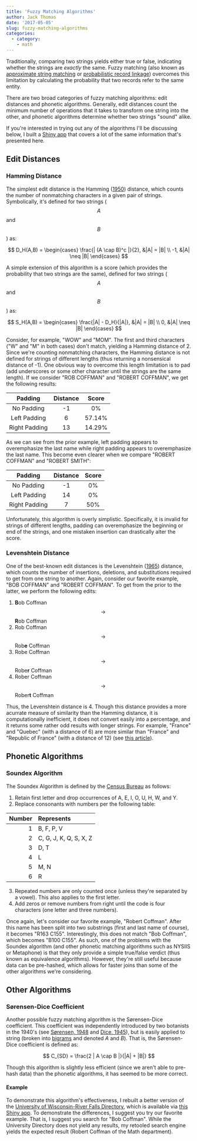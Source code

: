 ```yaml
---
title: 'Fuzzy Matching Algorithms'
author: Jack Thomas
date: '2017-05-05'
slug: fuzzy-matching-algorithms
categories:
  - category:
    - math
---
```


Traditionally, comparing two strings yields either true or false, indicating whether the strings are *exactly* the same. Fuzzy matching (also known as [approximate string matching](https://en.wikipedia.org/wiki/Approximate_string_matching) or [probabilistic record linkage](https://en.wikipedia.org/wiki/Record_linkage#Probabilistic_record_linkage)) overcomes this limitation by calculating the probability that two records refer to the same entity. 

There are two broad categories of fuzzy matching algorithms: edit distances and phonetic algorithms. Generally, edit distances count the minimum number of operations that it takes to transform one string into the other, and phonetic algorithms determine whether two strings "sound" alike.

If you're interested in trying out any of the algorithms I'll be discussing below, I built a [Shiny app](https://jackthomas.shinyapps.io/presentation/) that covers a lot of the same information that's presented here.

## Edit Distances

### Hamming Distance

The simplest edit distance is the Hamming ([1950](http://www.lee.eng.uerj.br/~gil/redesII/hamming.pdf)) distance, which counts the number of nonmatching characters in a given pair of strings. Symbolically, it's defined for two strings ($$A$$ and $$B$$) as:

$$
D_H(A,B) = \begin{cases}
\frac{| (A \cap B)^c |}{2}, &|A| = |B| \\
-1, &|A| \neq |B|
\end{cases}
$$

A simple extension of this algorithm is a score (which provides the probability that two strings are the same), defined for two strings ($$A$$ and $$B$$) as:

$$
S_H(A,B) = \begin{cases}
\frac{|A| - D_H}{|A|}, &|A| = |B| \\
0, &|A| \neq |B|
\end{cases}
$$

Consider, for example, "WOW" and "MOM". The first and third characters ("W" and "M" in both cases) don't match, yielding a Hamming distance of 2. Since we're counting nonmatching characters, the Hamming distance is not defined for strings of different lengths (thus returning a nonsensical distance of -1). One obvious way to overcome this length limitation is to pad (add underscores or some other character until the strings are the same length). If we consider "ROB COFFMAN" and "ROBERT COFFMAN", we get the following results:


| Padding | Distance | Score |
| :---: | :---: | :---: |
| No Padding | -1 | 0% |
| Left Padding | 6 | 57.14% |
| Right Padding | 13 | 14.29% |

As we can see from the prior example, left padding appears to overemphasize the last name while right padding appears to overemphasize the last name. This become even clearer when we compare "ROBERT COFFMAN" and "ROBERT SMITH":

| Padding | Distance | Score |
| :---: | :---: | :---: |
| No Padding | -1 | 0% |
| Left Padding | 14 | 0% |
| Right Padding | 7 | 50% |

Unfortunately, this algorithm is overly simplistic. Specifically, it is invalid for strings of different lengths, padding can overemphasize the beginning or end of the strings, and one mistaken insertion can drastically alter the score.

### Levenshtein Distance

One of the best-known edit distances is the Levenshtein ([1965](https://nymity.ch/sybilhunting/pdf/Levenshtein1966a.pdf)) distance, which counts the number of insertions, deletions, and substitutions required to get from one string to another. Again, consider our favorite example, "BOB COFFMAN" and "ROBERT COFFMAN". To get from the prior to the latter, we perform the following edits:

1. <b>B</b>ob Coffman $$\rightarrow$$ <b>R</b>ob Coffman
2. Rob Coffman $$\rightarrow$$ Rob<b>e</b> Coffman
3. Robe Coffman $$\rightarrow$$ Robe<b>r</b> Coffman
4. Rober Coffman $$\rightarrow$$ Rober<b>t</b> Coffman

Thus, the Levenshtein distance is 4. Though this distance provides a more acurrate measure of similarity than the Hamming distance, it is computationally inefficient, it does not convert easily into a percentage, and it returns some rather odd results with longer strings. For example, "France" and "Quebec" (with a distance of 6) are more similar than "France" and "Republic of France" (with a distance of 12) (see [this article](http://www.catalysoft.com/articles/StrikeAMatch.html)).

<!---
### Damerau-Levenshtein Distance
### Jaro Distance
### Longest Commmon Substring
--->

## Phonetic Algorithms

### Soundex Algorithm

The Soundex Algorithm is defined by the [Census Bureau](https://www.archives.gov/research/census/soundex.html) as follows:

1. Retain first letter and drop occurrences of A, E, I, O, U, H, W, and Y.
2. Replace consonants with numbers per the following table:

| Number | Represents |
| ---: | :--- |
| 1 | B, F, P, V |
| 2 | C, G, J, K, Q, S, X, Z |
| 3 | D, T |
| 4 | L |
| 5 | M, N |
| 6 | R |

3. Repeated numbers are only counted once (unless they're separated by a vowel). This also applies to the first letter.
4. Add zeros or remove numbers from right until the code is four characters (one letter and three numbers).

Once again, let's consider our favorite example, "Robert Coffman". After this name has been split into two substrings (first and last name of course), it becomes "R163 C155". Interestingly, this does not match "Bob Coffman", which becomes "B100 C155". As such, one of the problems with the Soundex algorithm (and other phonetic matching algorithms such as NYSIIS or Metaphone) is that they only provide a simple true/false verdict (thus known as equivalence algorithms). However, they're still useful because data can be pre-hashed, which allows for faster joins than some of the other algorithms we're considering. 

<!---
### NYSIIS Algorithm
### Metaphone
--->

## Other Algorithms

### S&#248;rensen-Dice Coefficient

Another possible fuzzy matching algorithm is the S&#248;rensen-Dice coefficient. This coefficient was independently introduced by two botanists in the 1940's (see [S&#248;rensen, 1948](http://www.worldcat.org/search?q=no%3A04713331) and [Dice, 1945](http://onlinelibrary.wiley.com/doi/10.2307/1932409/full)), but is easily applied to string (broken into [bigrams](https://en.wikipedia.org/wiki/Bigram) and denoted $A$ and $B$). That is, the S&#248;rensen-Dice coefficient is defined as:

$$
C_{SD} = \frac{2 | A \cap B |}{|A| + |B|}
$$

Though this algorithm is slightly less efficient (since we aren't able to pre-hash data) than the phonetic algorithms, it has seemed to be more correct.

#### Example

To demonstrate this algorithm's effectiveness, I rebuilt a better version of the [University of Wisconsin-River Falls Directory](https://www.uwrf.edu/Directory/), which is available via [this Shiny app](https://jackthomas.shinyapps.io/search/). To demonstrate the differences, I suggest you try our favorite example. That is, I suggest you search for "Bob Coffman". While the University Directory does not yield any results, my retooled search engine yields the expected result (Robert Coffman of the Math department).
